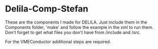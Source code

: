 # Delila-Comp-Stefan


These are the components I made for DELILA.
Just include them in the Components folder, 'make' and follow the example in the xml to run them.
Don't forget to get what files you don't have from /include and /src.

For the VMEConductor additional steps are required.
